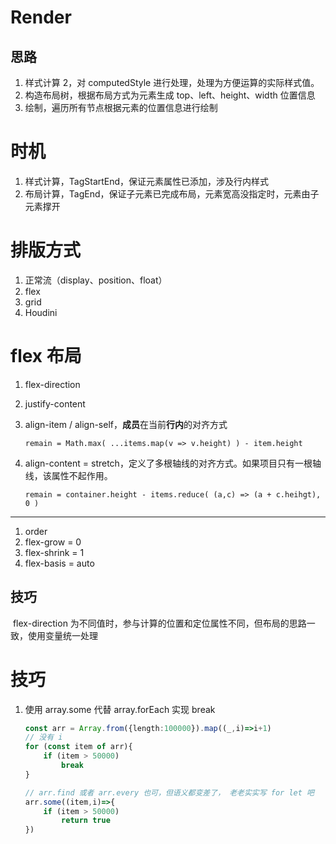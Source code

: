# Render 

## 思路

1. 样式计算 2，对 computedStyle 进行处理，处理为方便运算的实际样式值。
2. 构造布局树，根据布局方式为元素生成 top、left、height、width 位置信息
3. 绘制，遍历所有节点根据元素的位置信息进行绘制

# 时机

1. 样式计算，TagStartEnd，保证元素属性已添加，涉及行内样式
2. 布局计算，TagEnd，保证子元素已完成布局，元素宽高没指定时，元素由子元素撑开

# 排版方式

1. 正常流（display、position、float）
2. flex
3. grid
4. Houdini

# flex 布局

1. flex-direction

2. justify-content

3. align-item / align-self，**成员**在当前**行内**的对齐方式

   `remain = Math.max( ...items.map(v => v.height) ) - item.height `

4. align-content = stretch，定义了多根轴线的对齐方式。如果项目只有一根轴线，该属性不起作用。

   `remain = container.height - items.reduce( (a,c) => (a + c.heihgt), 0 )`

****

1. order
2. flex-grow = 0
3. flex-shrink = 1
4. flex-basis = auto

## 技巧

​	flex-direction 为不同值时，参与计算的位置和定位属性不同，但布局的思路一致，使用变量统一处理



# 技巧

1. 使用 array.some 代替 array.forEach 实现 break

   ```typescript
   const arr = Array.from({length:100000}).map((_,i)=>i+1)
   // 没有 i
   for (const item of arr){
       if (item > 50000)
           break
   }
   
   // arr.find 或者 arr.every 也可，但语义都变差了， 老老实实写 for let 吧
   arr.some((item,i)=>{
       if (item > 50000)
           return true
   })
   ```

   